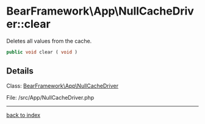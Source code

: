 # BearFramework\App\NullCacheDriver::clear

Deletes all values from the cache.

```php
public void clear ( void )
```

## Details

Class: [BearFramework\App\NullCacheDriver](bearframework.app.nullcachedriver.class.md)

File: /src/App/NullCacheDriver.php

---

[back to index](index.md)

